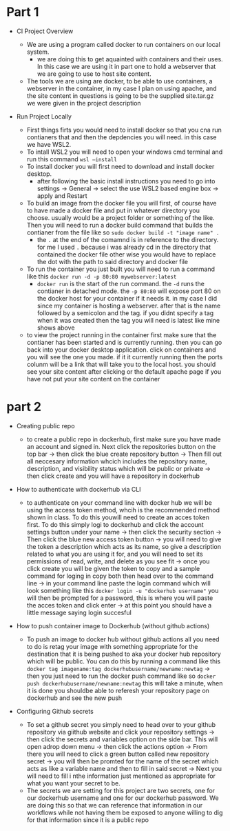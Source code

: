 # Part 1

-  CI Project Overview

	* We are using a program called docker to run containers on our local system.
		* we are doing this to get aquainted with containers and their uses. In this case we are using it in part one to hold a webserver that we are going to use to host site content.
	* The tools we are using are docker, to be able to use containers, a webserver in the container, in my case I plan on using apache, and the site content in questions is going to be the supplied site.tar.gz we were given in the project description

- Run Project Locally

	* First things firts you would need to install docker so that you cna run contianers that and then the depdencies you will need. in this case we have WSL2.
	* To intall WSL2 you will need to open your windows cmd terminal and run this command `wsl –install`
	* To install docker you will first need to download and install docker desktop.
		* after following the basic install instructions you need to go into settings -> General -> select the use WSL2 based engine box -> apply and Restart
	* To build an image from the docker file you will first, of course have to have made a docker file and put in whatever directory you choose. usually would be a project folder or something of the like. Then you will need to run a docker build command that builds the contianer from the file like so `sudo docker build -t "image name" .`
		* the `.` at the end of the comamnd is in reference to the directory. for me I used `.` because i was already cd in the directory that contained the docker file other wise you would have to replace the dot with the path to said directory and docker file
	* To run the container you just built you will need to run a command like this `docker run -d -p 80:80 mywebserver:latest`
		* `docker run` is the start of the run command. the `-d` runs the contianer in detached mode. the `-p 80:80` will expose port 80 on the docker host for your container if it needs it. in my case I did since my container is hosting a webserver. after that is the name followed by a semicolon and the tag. if you didnt specify a tag when it was created then the tag you will need is latest like mine shows above
	* to view the project running in the container first make sure that the contianer has been started and is currently running. then you can go back into your docker desktop application. click on containers and you will see the one you made. if it it currently running then the ports colunm will be a link that will take you to the local host. you should see your site content after clicking or the default apache page if you have not put your site content on the container

# part 2

- Creating public repo
	* to create a public repo in dockerhub, first make sure you have made an account and signed in. Next click the repositories button on the top bar -> then click the blue create repository button -> Then fill out all neccesary information whcich includes the repository name, description, and visibility status which will be public or private -> then click create and you will have a repository in dockerhub

- How to authenticate with dockerhub via CLI
	* to authenticate on your command line with docker hub we will be using the access token method, whcih is the recommended method shown in class. To do this youwill need to create an acces token first. To do this simply logi to dockerhub and click the account settings button under your name -> then click the security section -> Then click the blue new access token button -> you will need to give the token a description which acts as its name, so give a description related to what you are using it for, and you will need to set its permissions of read, write, and delete as you see fit -> once you click create you will be given the token to copy and a sample command for loging in copy both then head over to the command line -> in your command line paste the login command which will look something like this `docker login -u "dockerhub username"` you will then be prompted for a password, this is where you will paste the acces token and click enter -> at this point you should have a little message saying login succesful

- How to push container image to Dockerhub (without github actions)
	* To push an image to docker hub without github actions all you need to do is retag your image with something appropriate for the destination that it is being pushed to aka your docker hub repository which will be public. You can do this by running a command like this `docker tag imagename:tag dockerhubusername/newname:newtag` -> then you just need to run the docker push command like so `docker push dockerhubusername/newname:newtag` this will take a minute, when it is done you shouldbe able to referesh your repository page on dockerhub and see the new push

- Configuring Github secrets
	* To set a github secret you simply need to head over to your github repository via giithub website and click your repository settings -> then click the secrets and variables option on the side bar. This will open adrop down menu -> then click the actions option -> From there you will need to click a green button called new repository secret -> you will then be promted for the name of the secret which acts as like a variable name and then to fill in said secret -> Next you will need to fill i nthe information just mentioned as appropriate for what you want your secret to be.
	* The secrets we are setting for this project are two secrets, one for our dockerhub username and one for our dockerhub password. We are doing this so that we can reference that information in our workflows while not having them be exposed to anyone willing to dig for that information since it is a public repo
